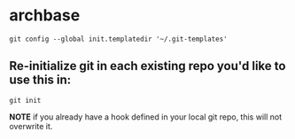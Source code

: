 
# archbase

`git config --global init.templatedir '~/.git-templates'`

## Re-initialize git in each existing repo you'd like to use this in:

`git init`

**NOTE** if you already have a hook defined in your local git repo, this will not overwrite it.
